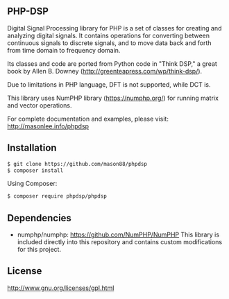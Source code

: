## PHP-DSP

Digital Signal Processing library for PHP is a set of classes for creating and analyzing digital signals. It contains operations for converting between continuous signals to discrete signals, and to move data back and forth from time domain to frequency domain.

Its classes and code are ported from Python code in "Think DSP," a great book by Allen B. Downey (http://greenteapress.com/wp/think-dsp/).

Due to limitations in PHP language, DFT is not supported, while DCT is.

This library uses NumPHP library (https://numphp.org/) for running matrix and vector operations.

For complete documentation and examples, please visit: http://masonlee.info/phpdsp

## Installation

```sh
$ git clone https://github.com/mason88/phpdsp
$ composer install
```
Using Composer:
```sh
$ composer require phpdsp/phpdsp
```

## Dependencies

- numphp/numphp: https://github.com/NumPHP/NumPHP
This library is included directly into this repository and contains custom modifications for this project.

## License
http://www.gnu.org/licenses/gpl.html
